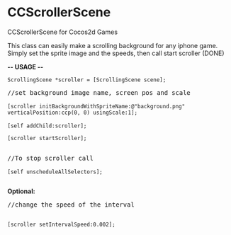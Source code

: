 CCScrollerScene
===============

CCScrollerScene for Cocos2d Games

This class can easily make a scrolling background for any iphone game.
Simply set the sprite image and the speeds, then call start scroller (DONE)

<b>-- USAGE --</b><p>
<pre>
<code>ScrollingScene *scroller = [ScrollingScene scene];</code>
<p/>//set background image name, screen pos and scale

<code>[scroller initBackgroundWithSpriteName:@"background.png" verticalPosition:ccp(0, 0) usingScale:1];</code>

<code>[self addChild:scroller];

[scroller startScroller];</code>
<p/>
//To stop scroller call

<code>[self unscheduleAllSelectors];</code>
</pre>
<p>
<b>Optional:</b>
<pre>
//change the speed of the interval

<code>[scroller setIntervalSpeed:0.002];</code></pre>


